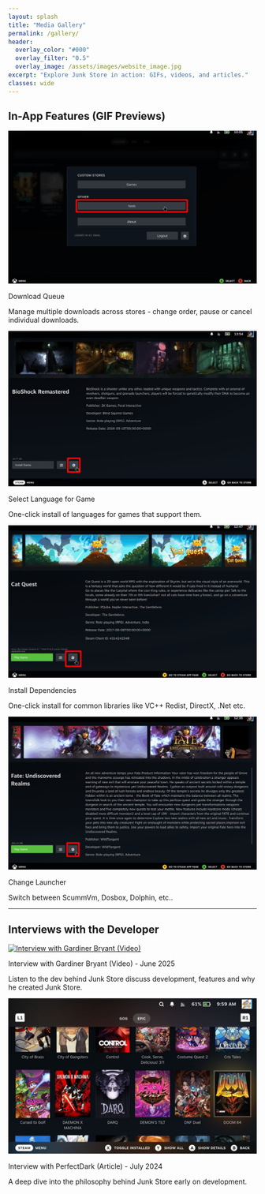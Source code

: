 ```yaml
---
layout: splash
title: "Media Gallery"
permalink: /gallery/
header:
  overlay_color: "#000"
  overlay_filter: "0.5"
  overlay_image: /assets/images/website_image.jpg
excerpt: "Explore Junk Store in action: GIFs, videos, and articles."
classes: wide
---
```

<div class="spacer mt-4"></div>

<!-- Animated GIFs Section -->
<h2>In-App Features (GIF Previews)</h2>
<div class="media-grid">

  <div class="media-item">
    <img 
      class="gif-click" 
      src="/assets/images/jspro/gallery/download-still.jpg" 
      data-gif="/assets/images/jspro/gallery/download.gif" 
      alt="Cloud saves" 
      data-still="/assets/images/jspro/gallery/download-still.jpg"
    >
    <p class="caption-title">Download Queue</p>
    <p class="caption">Manage multiple downloads across stores - change order, pause or cancel individual downloads.</p>
  </div>

  <div class="media-item">
    <img 
      class="gif-click" 
      src="/assets/images/jspro/gallery/language-still.jpg" 
      data-gif="/assets/images/jspro/gallery/languageselection.gif" 
      alt="Install dependencies" 
      data-still="/assets/images/jspro/gallery/language-still.jpg"
    >
    <p class="caption-title">Select Language for Game</p>
    <p class="caption">One-click install of languages for games that support them.</p>
  </div>


  <div class="media-item">
    <img 
      class="gif-click" 
      src="/assets/images/jspro/gallery/dependencies-still.jpg" 
      data-gif="/assets/images/jspro/gallery/dependencies.gif" 
      alt="Install dependencies" 
      data-still="/assets/images/jspro/gallery/dependencies-still.jpg"
    >
    <p class="caption-title">Install Dependencies</p>
    <p class="caption">One-click install for common libraries like VC++ Redist, DirectX, .Net etc.</p>
  </div>

  <div class="media-item">
    <img 
      class="gif-click" 
      src="/assets/images/jspro/gallery/changelauncher-still.jpg" 
      data-gif="/assets/images/jspro/gallery/changelauncher.gif" 
      alt="Change launcher" 
      data-still="/assets/images/jspro/gallery/changelauncher-still.jpg"
    >
    <p class="caption-title">Change Launcher</p>
    <p class="caption">Switch between ScummVm, Dosbox, Dolphin, etc..</p>
  </div>

</div>

---

<!-- Video & Article Section -->
<h2>Interviews with the Developer</h2>
<div class="media-grid">

  <div class="media-item">
    <a href="https://youtu.be/iRVFqHGkqio?si=H3RnIVYtWN6vxsaC" target="_blank" rel="noopener noreferrer">
      <img src="https://img.youtube.com/vi/iRVFqHGkqio/hqdefault.jpg" alt="Interview with Gardiner Bryant (Video)">
    </a>
    <p class="caption-title">Interview with Gardiner Bryant (Video) - June 2025</p>
    <p class="caption">Listen to the dev behind Junk Store discuss development, features and why he created Junk Store.</p>
  </div>

  <div class="media-item">
    <a href="https://gardinerbryant.com/an-interview-with-the-dev-behind-junk-store/" target="_blank" rel="noopener noreferrer">
      <img src="/assets/images/JSInstall/Doom 64.jpeg" alt="Interview with Gardiner Bryant (Article)">
    </a>
    <p class="caption-title">Interview with PerfectDark (Article) - July 2024</p>
    <p class="caption">A deep dive into the philosophy behind Junk Store early on development.</p>
  </div>

</div>

<script>
document.addEventListener("DOMContentLoaded", function () {
  const imgs = document.querySelectorAll(".gif-click");

  function unzoomAll() {
    imgs.forEach(img => {
      img.classList.remove("zoomed");
      img.src = img.getAttribute("data-still");
    });
  }

  imgs.forEach(img => {
    img.addEventListener("click", e => {
      e.stopPropagation(); // prevent event bubbling to document click
      const isZoomed = img.classList.contains("zoomed");

      // Unzoom all first
      unzoomAll();

      if (!isZoomed) {
        // Zoom this one and switch to GIF
        img.src = img.getAttribute("data-gif");
        img.classList.add("zoomed");
      }
    });
  });

  // Click anywhere else closes all zooms
  document.addEventListener("click", () => {
    unzoomAll();
  });
});
</script>
